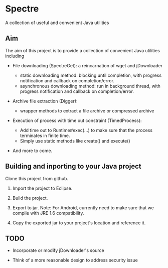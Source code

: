 Spectre
=======

A collection of useful and convenient Java utilities

Aim
---

The aim of this project is to provide a collection of convenient Java utilities including

*  File downloading (SpectreGet): a reincarnation of wget and jDownloader
   -   static downloading method: blocking until completion, with progress notification
       and callback on completion/error.
   -   asynchronous downloading method: run in background thread, with progress notification
       and callback on completion/error.
       
*  Archive file extraction (Digger):
   -   wrapper methods to extract a file archive or compressed archive
   
*  Execution of process with time out constraint (TimedProcess):
   -   Add time out to Runtime#exec(...) to make sure that the process terminates in finite time.
   -   Simply use static methods like create() and execute()
   
*  And more to come.

Building and inporting to your Java project
-------------------------------------------

Clone this project from github.

1.	Import the project to Eclipse.

2.	Build the project.

3.	Export to jar.
	Note: For Android, currently need to make sure that we compile with JRE 1.6 compatibility.
	
4.	Copy the exported jar to your project's location and reference it.
  
TODO
----

* Incorporate or modify jDownloader's source

* Think of a more reasonable design to address security issue
